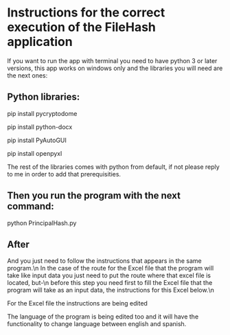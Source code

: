 # Instructions for the correct execution of the FileHash application

If you want to run the app with terminal you need to have python 3 or later versions, this app works on windows only and the libraries you will need are the next ones:



## Python libraries:
pip install pycryptodome

pip install python-docx

pip install PyAutoGUI

pip install openpyxl



The rest of the libraries comes with python from default, if not please reply to me in order to add that prerequisities.


## Then you run the program with the next command: 
python PrincipalHash.py


 ## After
And you just need to follow the instructions that appears in the same program.\n
In the case of the route for the Excel file that the program will take like input data you just need to put the route where that excel file is located, but-\n
before this step you need first to fill the Excel file that the program will take as an input data, the instructions for this Excel below.\n



For the Excel file the instructions are being edited



The language of the program is being edited too and it will have the functionality to change language between english and spanish.
